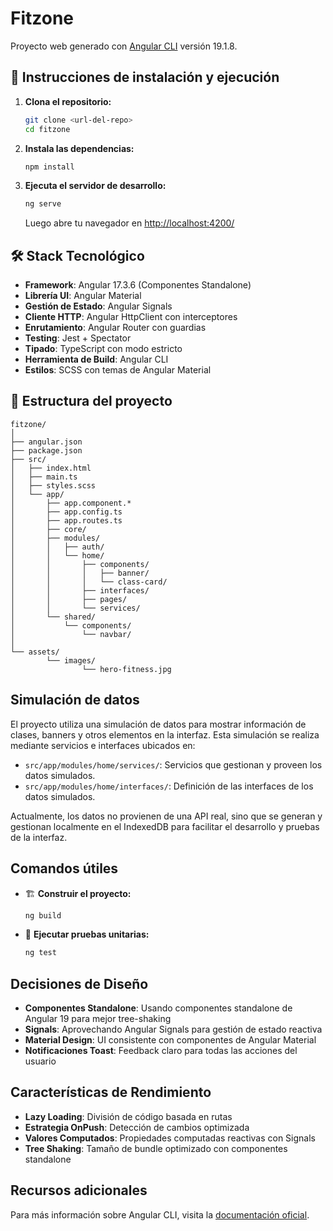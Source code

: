 # Fitzone

Proyecto web generado con [Angular CLI](https://github.com/angular/angular-cli) versión 19.1.8.

## 🔧 Instrucciones de instalación y ejecución

1. **Clona el repositorio:**
	 ```bash
	 git clone <url-del-repo>
	 cd fitzone
	 ```
2. **Instala las dependencias:**
	 ```bash
	 npm install
	 ```
3. **Ejecuta el servidor de desarrollo:**
	 ```bash
	 ng serve
	 ```
	 Luego abre tu navegador en [http://localhost:4200/](http://localhost:4200/)

## 🛠️ Stack Tecnológico

- **Framework**: Angular 17.3.6 (Componentes Standalone)
- **Librería UI**: Angular Material
- **Gestión de Estado**: Angular Signals
- **Cliente HTTP**: Angular HttpClient con interceptores
- **Enrutamiento**: Angular Router con guardias
- **Testing**: Jest + Spectator
- **Tipado**: TypeScript con modo estricto
- **Herramienta de Build**: Angular CLI
- **Estilos**: SCSS con temas de Angular Material

## 📁 Estructura del proyecto

```
fitzone/
│
├── angular.json
├── package.json
├── src/
│   ├── index.html
│   ├── main.ts
│   ├── styles.scss
│   └── app/
│       ├── app.component.*
│       ├── app.config.ts
│       ├── app.routes.ts
│       ├── core/
│       ├── modules/
│       │   ├── auth/
│       │   └── home/
│       │       ├── components/
│       │       │   ├── banner/
│       │       │   └── class-card/
│       │       ├── interfaces/
│       │       ├── pages/
│       │       └── services/
│       └── shared/
│           └── components/
│               └── navbar/
│
└── assets/
		└── images/
				└── hero-fitness.jpg
```

## Simulación de datos

El proyecto utiliza una simulación de datos para mostrar información de clases, banners y otros elementos en la interfaz. Esta simulación se realiza mediante servicios e interfaces ubicados en:

- `src/app/modules/home/services/`: Servicios que gestionan y proveen los datos simulados.
- `src/app/modules/home/interfaces/`: Definición de las interfaces de los datos simulados.

Actualmente, los datos no provienen de una API real, sino que se generan y gestionan localmente en el IndexedDB para facilitar el desarrollo y pruebas de la interfaz.

## Comandos útiles

- 🏗️ **Construir el proyecto:**
	```bash
	ng build
	```
- 🧪 **Ejecutar pruebas unitarias:**
	```bash
	ng test
	```

## Decisiones de Diseño

- **Componentes Standalone**: Usando componentes standalone de Angular 19 para mejor tree-shaking
- **Signals**: Aprovechando Angular Signals para gestión de estado reactiva
- **Material Design**: UI consistente con componentes de Angular Material
- **Notificaciones Toast**: Feedback claro para todas las acciones del usuario

## Características de Rendimiento

- **Lazy Loading**: División de código basada en rutas
- **Estrategia OnPush**: Detección de cambios optimizada
- **Valores Computados**: Propiedades computadas reactivas con Signals
- **Tree Shaking**: Tamaño de bundle optimizado con componentes standalone

## Recursos adicionales

Para más información sobre Angular CLI, visita la [documentación oficial](https://angular.dev/tools/cli).
